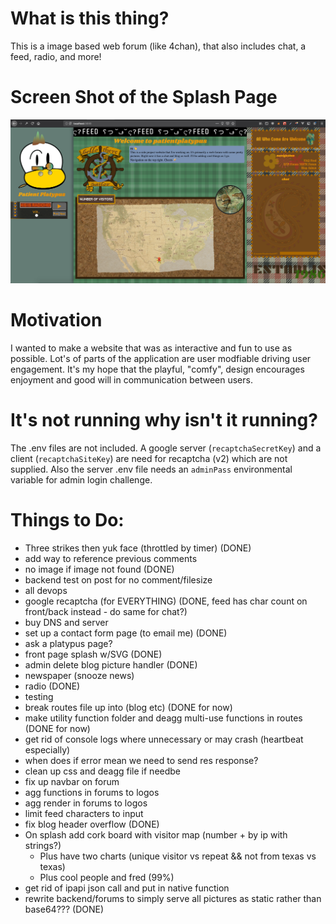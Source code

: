 # What is this thing?

This is a image based web forum (like 4chan), that also includes chat, a feed, radio, and more! 

# Screen Shot of the Splash Page

![alt text](/static/SplashPageScreenShot.png "Screen Shot of the Splash Page")


# Motivation

I wanted to make a website that was as interactive and fun to use as possible. Lot's of parts of the application are user modfiable driving user engagement. It's my hope that the playful, "comfy", design encourages enjoyment and good will in communication between users.

# It's not running why isn't it running?

The .env files are not included. A google server (`recaptchaSecretKey`) and a client (`recaptchaSiteKey`) are need for recaptcha (v2) which are not supplied. Also the server .env file needs an `adminPass` environmental variable for admin login challenge.

# Things to Do: 

- Three strikes then yuk face (throttled by timer) (DONE)
- add way to reference previous comments
- no image if image not found (DONE)
- backend test on post for no comment/filesize 
- all devops
- google recaptcha (for EVERYTHING) (DONE, feed has char count on front/back instead - do same for chat?)
- buy DNS and server
- set up a contact form page (to email me) (DONE)
- ask a platypus page?
- front page splash w/SVG (DONE)
- admin delete blog picture handler (DONE)
- newspaper (snooze news)
- radio (DONE)
- testing
- break routes file up into (blog etc) (DONE for now)
- make utility function folder and deagg multi-use functions in routes (DONE for now)
- get rid of console logs where unnecessary or may crash (heartbeat especially)
- when does if error mean we need to send res response?
- clean up css and deagg file if needbe
- fix up navbar on forum 
- agg functions in forums to logos
- agg render in forums to logos
- limit feed characters to input
- fix blog header overflow (DONE)
- On splash add cork board with visitor map (number + by ip with strings?) 
  - Plus have two charts (unique visitor vs repeat && not from texas vs texas)
  - Plus cool people and fred (99%)
- get rid of ipapi json call and put in native function
- rewrite backend/forums to simply serve all pictures as static rather than base64??? (DONE)